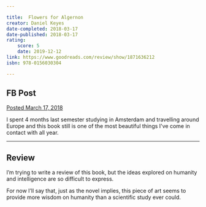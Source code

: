 ```yaml
---

title:  Flowers for Algernon
creator: Daniel Keyes
date-completed: 2018-03-17
date-published: 2018-03-17
rating:
	score: 5
	date: 2019-12-12
link: https://www.goodreads.com/review/show/1871636212
isbn: 978-0156030304

---
```


## FB Post
[<time datetime="2018-03-17T17:39">Posted March 17, 2018</time>](https://www.facebook.com/earljman/posts/1834248616588287)

I spent 4 months last semester studying in Amsterdam and travelling around Europe and this book still is one of the most beautiful things I've come in contact with all year.

---

## Review

I’m trying to write a review of this book, but the ideas explored on humanity and intelligence are so difficult to express.

For now I’ll say that, just as the novel implies, this piece of art seems to provide more wisdom on humanity than a scientific study ever could. 